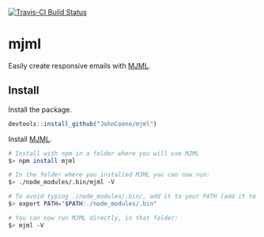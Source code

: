 [![Travis-CI Build Status](https://travis-ci.org/JohnCoene/mjml.svg?branch=master)](https://travis-ci.org/JohnCoene/mjml)

# mjml

Easily create responsive emails with [MJML](https://mjml.io/).

## Install

Install the package.

``` r
devtools::install_github("JohnCoene/mjml")
```

Install [MJML](https://mjml.io/).

```bash
# Install with npm in a folder where you will use MJML
$> npm install mjml

# In the folder where you installed MJML you can now run:
$> ./node_modules/.bin/mjml -V

# To avoid typing ./node_modules/.bin/, add it to your PATH (add it to .bashrc or .zshrc so you don't have to export it anymore):
$> export PATH="$PATH:./node_modules/.bin"

# You can now run MJML directly, in that folder:
$> mjml -V
```

